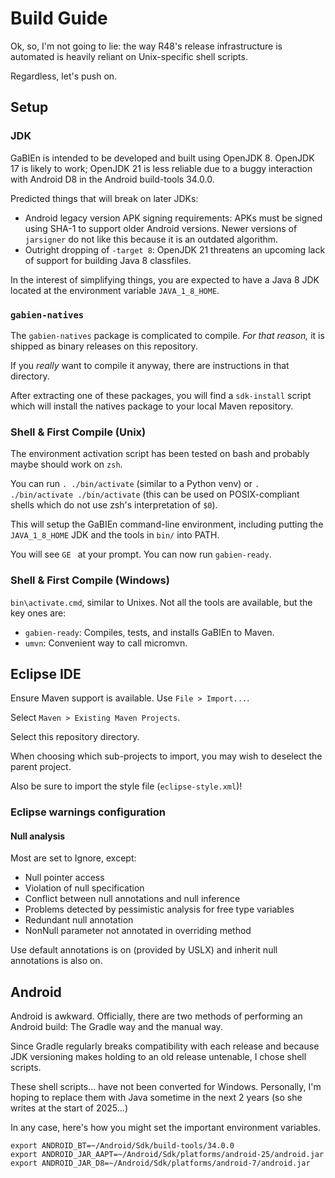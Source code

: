 # Build Guide

Ok, so, I'm not going to lie: the way R48's release infrastructure is automated is heavily reliant on Unix-specific shell scripts.

Regardless, let's push on.

## Setup

### JDK

GaBIEn is intended to be developed and built using OpenJDK 8. OpenJDK 17 is likely to work; OpenJDK 21 is less reliable due to a buggy interaction with Android D8 in the Android build-tools 34.0.0.

Predicted things that will break on later JDKs:

* Android legacy version APK signing requirements: APKs must be signed using SHA-1 to support older Android versions. Newer versions of `jarsigner` do not like this because it is an outdated algorithm.
* Outright dropping of `-target 8`: OpenJDK 21 threatens an upcoming lack of support for building Java 8 classfiles.

In the interest of simplifying things, you are expected to have a Java 8 JDK located at the environment variable `JAVA_1_8_HOME`.

### `gabien-natives`

The `gabien-natives` package is complicated to compile. *For that reason,* it is shipped as binary releases on this repository.

If you _really_ want to compile it anyway, there are instructions in that directory.

After extracting one of these packages, you will find a `sdk-install` script which will install the natives package to your local Maven repository.

### Shell & First Compile (Unix)

The environment activation script has been tested on bash and probably maybe should work on `zsh`.

You can run `. ./bin/activate` (similar to a Python venv) or `. ./bin/activate ./bin/activate` (this can be used on POSIX-compliant shells which do not use zsh's interpretation of `$0`).

This will setup the GaBIEn command-line environment, including putting the `JAVA_1_8_HOME` JDK and the tools in `bin/` into PATH.

You will see `GE ` at your prompt. You can now run `gabien-ready`.

### Shell & First Compile (Windows)

`bin\activate.cmd`, similar to Unixes. Not all the tools are available, but the key ones are:

* `gabien-ready`: Compiles, tests, and installs GaBIEn to Maven.
* `umvn`: Convenient way to call micromvn.

## Eclipse IDE

Ensure Maven support is available. Use `File > Import...`.

Select `Maven > Existing Maven Projects`.

Select this repository directory.

When choosing which sub-projects to import, you may wish to deselect the parent project.

Also be sure to import the style file (`eclipse-style.xml`)!

### Eclipse warnings configuration

#### Null analysis

Most are set to Ignore, except:

* Null pointer access
* Violation of null specification
* Conflict between null annotations and null inference
* Problems detected by pessimistic analysis for free type variables
* Redundant null annotation
* NonNull parameter not annotated in overriding method

Use default annotations is on (provided by USLX) and inherit null annotations is also on.

## Android

Android is awkward. Officially, there are two methods of performing an Android build: The Gradle way and the manual way.

Since Gradle regularly breaks compatibility with each release and because JDK versioning makes holding to an old release untenable, I chose shell scripts.

These shell scripts... have not been converted for Windows. Personally, I'm hoping to replace them with Java sometime in the next 2 years (so she writes at the start of 2025...)

In any case, here's how you might set the important environment variables.

```
export ANDROID_BT=~/Android/Sdk/build-tools/34.0.0
export ANDROID_JAR_AAPT=~/Android/Sdk/platforms/android-25/android.jar
export ANDROID_JAR_D8=~/Android/Sdk/platforms/android-7/android.jar
```

